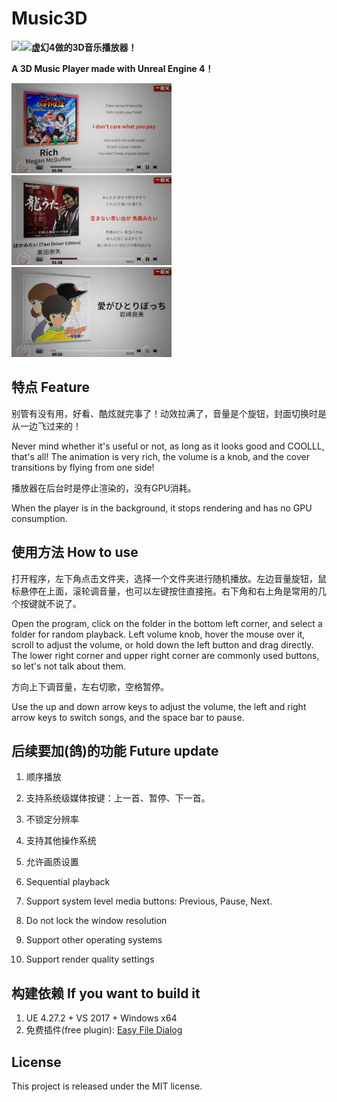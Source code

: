 # Music3D

<img src="https://img.shields.io/badge/version-0.1-green" align="left" width="" /><img src="https://img.shields.io/badge/license-MIT-green.svg?style=flat" align="left" width="" />



**虚幻4做的3D音乐播放器！**

**A 3D Music Player made with Unreal Engine 4！**

<img src="screenshots/2.jpg" style="zoom: 25%;" />

<img src="screenshots/1.jpg" style="zoom: 25%;" />

<img src="screenshots/3.jpg" style="zoom: 25%;" />

## 特点 Feature

别管有没有用，好看、酷炫就完事了！动效拉满了，音量是个旋钮，封面切换时是从一边飞过来的！

Never mind whether it's useful or not, as long as it looks good and COOLLL, that's all! The animation is very rich, the volume is a knob, and the cover transitions by flying from one side!

播放器在后台时是停止渲染的，没有GPU消耗。

When the player is in the background, it stops rendering and has no GPU consumption.

## 使用方法 How to use

打开程序，左下角点击文件夹，选择一个文件夹进行随机播放。左边音量旋钮，鼠标悬停在上面，滚轮调音量，也可以左键按住直接拖。右下角和右上角是常用的几个按键就不说了。

Open the program, click on the folder in the bottom left corner, and select a folder for random playback. Left volume knob, hover the mouse over it, scroll to adjust the volume, or hold down the left button and drag directly. The lower right corner and upper right corner are commonly used buttons, so let's not talk about them.

方向上下调音量，左右切歌，空格暂停。

Use the up and down arrow keys to adjust the volume, the left and right arrow keys to switch songs, and the space bar to pause.

## 后续要加(鸽)的功能 Future update

1. 顺序播放

2. 支持系统级媒体按键：上一首、暂停、下一首。

3. 不锁定分辨率

4. 支持其他操作系统

5. 允许画质设置




1. Sequential playback

2. Support system level media buttons: Previous, Pause, Next.

3. Do not lock the window resolution

4. Support other operating systems

5. Support render quality settings



## 构建依赖 If you want to build it

1. UE 4.27.2 + VS 2017 + Windows x64
2. 免费插件(free plugin): [Easy File Dialog](https://fab.com/s/cd9f3136efee)



## License

This project is released under the MIT license.

